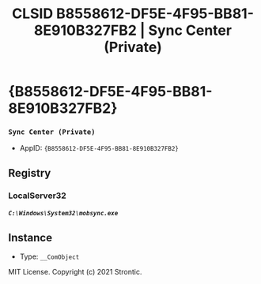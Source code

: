 ﻿---
title: "CLSID B8558612-DF5E-4F95-BB81-8E910B327FB2 | Sync Center (Private)"
excerpt: What is COM-Object CLSID B8558612-DF5E-4F95-BB81-8E910B327FB2?
---

# {B8558612-DF5E-4F95-BB81-8E910B327FB2}

### `Sync Center (Private)`
* AppID: `{B8558612-DF5E-4F95-BB81-8E910B327FB2}`

## Registry


### LocalServer32

##### `C:\Windows\System32\mobsync.exe`

## Instance

* Type: `__ComObject`

MIT License. Copyright (c) 2021 Strontic.


